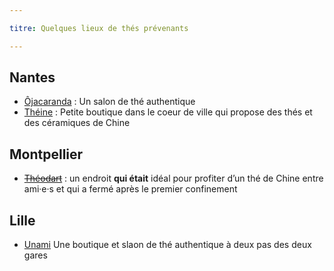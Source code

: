 ```yaml
---

titre: Quelques lieux de thés prévenants

---
```


## Nantes

- [Ôjacaranda](https://danslajungle.oisiflorus.com/nantes/ojacaranda.html) : Un salon de thé authentique
- [Théine](https://danslajungle.oisiflorus.com/nantes/theine-maison-de-the.html) : Petite boutique dans le coeur de ville qui propose des thés et des céramiques de Chine

## Montpellier

- ~~[Théodart](https://danslajungle.oisiflorus.com/montpellier/theod-art.html)~~ : un endroit **qui était** idéal pour profiter d’un thé de Chine entre ami·e·s et qui a fermé après le premier confinement

## Lille

- [Unami](https://danslajungle.oisiflorus.com/lille/unami.html)
Une boutique et slaon de thé authentique à deux pas des deux gares
